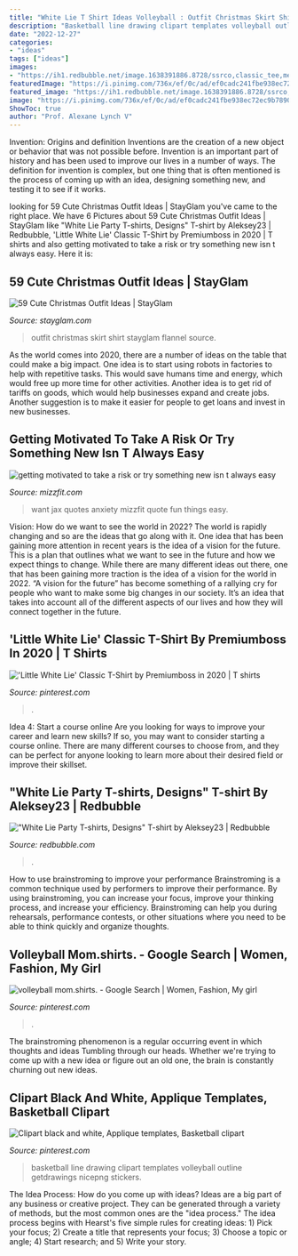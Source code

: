 ```yaml
---
title: "White Lie T Shirt Ideas Volleyball : Outfit Christmas Skirt Shirt Stayglam Flannel Source"
description: "Basketball line drawing clipart templates volleyball outline getdrawings nicepng stickers"
date: "2022-12-27"
categories:
- "ideas"
tags: ["ideas"]
images:
- "https://ih1.redbubble.net/image.1638391886.8728/ssrco,classic_tee,mens,fafafa:ca443f4786,front_alt,square_product,600x600.jpg"
featuredImage: "https://i.pinimg.com/736x/ef/0c/ad/ef0cadc241fbe938ec72ec9b7890444a--fashion-templates-vectors.jpg"
featured_image: "https://ih1.redbubble.net/image.1638391886.8728/ssrco,classic_tee,mens,fafafa:ca443f4786,front_alt,square_product,600x600.jpg"
image: "https://i.pinimg.com/736x/ef/0c/ad/ef0cadc241fbe938ec72ec9b7890444a--fashion-templates-vectors.jpg"
ShowToc: true
author: "Prof. Alexane Lynch V"
---
```



Invention: Origins and definition
Inventions are the creation of a new object or behavior that was not possible before. Invention is an important part of history and has been used to improve our lives in a number of ways. The definition for invention is complex, but one thing that is often mentioned is the process of coming up with an idea, designing something new, and testing it to see if it works.

	

		
looking for 59 Cute Christmas Outfit Ideas | StayGlam you've came to the right place. We have 6 Pictures about 59 Cute Christmas Outfit Ideas | StayGlam like &quot;White Lie Party T-shirts, Designs&quot; T-shirt by Aleksey23 | Redbubble, &#039;Little White Lie&#039; Classic T-Shirt by Premiumboss in 2020 | T shirts and also getting motivated to take a risk or try something new isn t always easy. Here it is:
		
    
## 59 Cute Christmas Outfit Ideas | StayGlam

<img loading=lazy src="https://stayglam.com/wp-content/uploads/2016/11/1d91c784c9222802bf75d19223f79607.jpg" onerror="this.onerror=null;this.src='https://tse3.mm.bing.net/th?id=OIP.kDpBk2ho55MfNpaSkquH5QAAAA&amp;pid=15.1';" alt="59 Cute Christmas Outfit Ideas | StayGlam">

_Source: stayglam.com_

>outfit christmas skirt shirt stayglam flannel source. 

	

As the world comes into 2020, there are a number of ideas on the table that could make a big impact. One idea is to start using robots in factories to help with repetitive tasks. This would save humans time and energy, which would free up more time for other activities. Another idea is to get rid of tariffs on goods, which would help businesses expand and create jobs. Another suggestion is to make it easier for people to get loans and invest in new businesses.

    
## Getting Motivated To Take A Risk Or Try Something New Isn T Always Easy

<img loading=lazy src="http://www.mizzfit.com/Public/Files/post/no_fear_anxiety_fitness_tips_from_bianca_jade_mizzfit_595dd0afde.jpg" onerror="this.onerror=null;this.src='https://tse4.mm.bing.net/th?id=OIP.X_gmTxxncVANuW-b8vp6fAHaFz&amp;pid=15.1';" alt="getting motivated to take a risk or try something new isn t always easy">

_Source: mizzfit.com_

>want jax quotes anxiety mizzfit quote fun things easy. 

	

Vision: How do we want to see the world in 2022?
The world is rapidly changing and so are the ideas that go along with it. One idea that has been gaining more attention in recent years is the idea of a vision for the future. This is a plan that outlines what we want to see in the future and how we expect things to change. While there are many different ideas out there, one that has been gaining more traction is the idea of a vision for the world in 2022. 
“A vision for the future” has become something of a rallying cry for people who want to make some big changes in our society. It’s an idea that takes into account all of the different aspects of our lives and how they will connect together in the future.

    
## &#039;Little White Lie&#039; Classic T-Shirt By Premiumboss In 2020 | T Shirts

<img loading=lazy src="https://i.pinimg.com/736x/35/1d/ec/351dec5ee15d72c55e6f90d850603c19.jpg" onerror="this.onerror=null;this.src='https://tse1.mm.bing.net/th?id=OIP.vvRc2YuMLDC6xXwK9bHRtQHaLG&amp;pid=15.1';" alt="&#039;Little White Lie&#039; Classic T-Shirt by Premiumboss in 2020 | T shirts">

_Source: pinterest.com_

>. 

	

Idea 4: Start a course online
Are you looking for ways to improve your career and learn new skills? If so, you may want to consider starting a course online. There are many different courses to choose from, and they can be perfect for anyone looking to learn more about their desired field or improve their skillset.

    
## &quot;White Lie Party T-shirts, Designs&quot; T-shirt By Aleksey23 | Redbubble

<img loading=lazy src="https://ih1.redbubble.net/image.1638391886.8728/ssrco,classic_tee,mens,fafafa:ca443f4786,front_alt,square_product,600x600.jpg" onerror="this.onerror=null;this.src='https://tse3.mm.bing.net/th?id=OIP.7x_gItknCWTUuD6oaImPiAHaHZ&amp;pid=15.1';" alt="&quot;White Lie Party T-shirts, Designs&quot; T-shirt by Aleksey23 | Redbubble">

_Source: redbubble.com_

>. 

	

How to use brainstroming to improve your performance
Brainstroming is a common technique used by performers to improve their performance. By using brainstroming, you can increase your focus, improve your thinking process, and increase your efficiency. Brainstroming can help you during rehearsals, performance contests, or other situations where you need to be able to think quickly and organize thoughts.

    
## Volleyball Mom.shirts. - Google Search | Women, Fashion, My Girl

<img loading=lazy src="https://i.pinimg.com/originals/68/be/6a/68be6ae549a62d6ef45e120121818c40.jpg" onerror="this.onerror=null;this.src='https://tse4.mm.bing.net/th?id=OIP.IPRfX1PqwC8MP48KYORNeQHaJ4&amp;pid=15.1';" alt="volleyball mom.shirts. - Google Search | Women, Fashion, My girl">

_Source: pinterest.com_

>. 

	

The brainstroming phenomenon is a regular occurring event in which thoughts and ideas Tumbling through our heads. Whether we're trying to come up with a new idea or figure out an old one, the brain is constantly churning out new ideas. 

    
## Clipart Black And White, Applique Templates, Basketball Clipart

<img loading=lazy src="https://i.pinimg.com/736x/ef/0c/ad/ef0cadc241fbe938ec72ec9b7890444a--fashion-templates-vectors.jpg" onerror="this.onerror=null;this.src='https://tse1.mm.bing.net/th?id=OIP.SKHVeRsvS2xTpoxafxQsqgHaHb&amp;pid=15.1';" alt="Clipart black and white, Applique templates, Basketball clipart">

_Source: pinterest.com_

>basketball line drawing clipart templates volleyball outline getdrawings nicepng stickers. 

	

The Idea Process: How do you come up with ideas?
Ideas are a big part of any business or creative project. They can be generated through a variety of methods, but the most common ones are the "idea process." The idea process begins with Hearst's five simple rules for creating ideas: 1) Pick your focus; 2) Create a title that represents your focus; 3) Choose a topic or angle; 4) Start research; and 5) Write your story.

